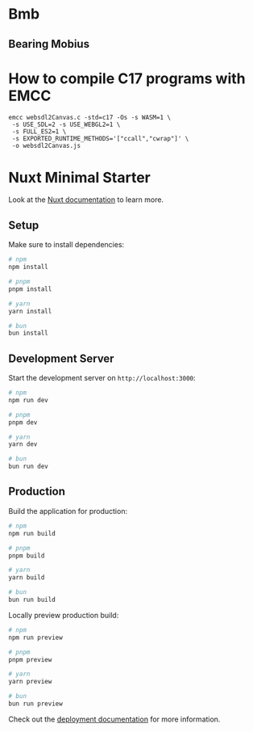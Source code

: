 # Bmb

## Bearing Mobius

# How to compile C17 programs with EMCC

```Sh
emcc websdl2Canvas.c -std=c17 -Os -s WASM=1 \
 -s USE_SDL=2 -s USE_WEBGL2=1 \
 -s FULL_ES2=1 \
 -s EXPORTED_RUNTIME_METHODS='["ccall","cwrap"]' \
 -o websdl2Canvas.js
```

# Nuxt Minimal Starter

Look at the [Nuxt documentation](https://nuxt.com/docs/getting-started/introduction) to learn more.

## Setup

Make sure to install dependencies:

```bash
# npm
npm install

# pnpm
pnpm install

# yarn
yarn install

# bun
bun install
```

## Development Server

Start the development server on `http://localhost:3000`:

```bash
# npm
npm run dev

# pnpm
pnpm dev

# yarn
yarn dev

# bun
bun run dev
```

## Production

Build the application for production:

```bash
# npm
npm run build

# pnpm
pnpm build

# yarn
yarn build

# bun
bun run build
```

Locally preview production build:

```bash
# npm
npm run preview

# pnpm
pnpm preview

# yarn
yarn preview

# bun
bun run preview
```

Check out the [deployment documentation](https://nuxt.com/docs/getting-started/deployment) for more information.
